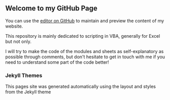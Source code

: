 ## Welcome to my GitHub Page

You can use the [editor on GitHub](https://github.com/Claireity-consulting/VBA-Dev/edit/main/README.md) to maintain and preview the content of my website.

This repository is mainly dedicated to scripting in VBA, generally for Excel but not only. 

I will try to make the code of the modules and sheets as self-explanatory as possible through comments, but don't hesitate to get in touch with me if you need to understand some part of the code better!


### Jekyll Themes

This pages site was generated automatically using the layout and styles from the Jekyll theme
